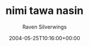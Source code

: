---
title: 'nimi tawa nasin'
posts: 1
hash: 't230'
author: 'Raven Silverwings'
date: 2004-05-25T10:16:00+00:00
sources:
  - http://forums.tokipona.org/viewtopic.php%3Ft=230.html
---